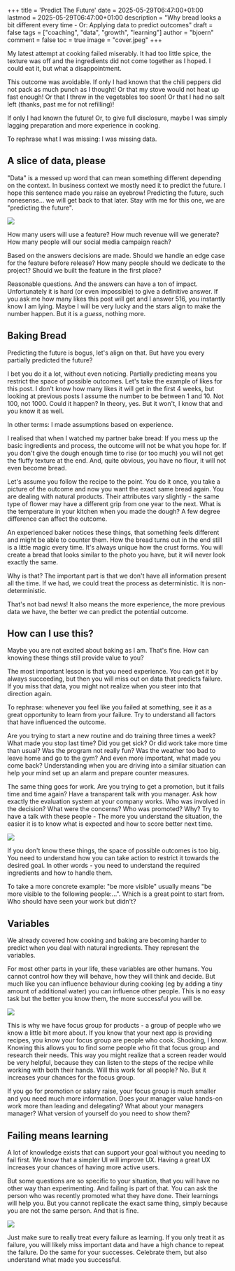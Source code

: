 +++
title = 'Predict The Future'
date = 2025-05-29T06:47:00+01:00
lastmod = 2025-05-29T06:47:00+01:00
description = "Why bread looks a bit different every time - Or: Applying data to predict outcomes"
draft = false
tags = ["coaching", "data", "growth", "learning"]
author = "bjoern"
comment = false
toc = true
image = "cover.jpeg"
+++

My latest attempt at cooking failed miserably.
It had too little spice, the texture was off and the ingredients did not come together as I hoped.
I could eat it, but what a disappointment.

This outcome was avoidable. 
If only I had known that the chili peppers did not pack as much punch as I thought!
Or that my stove would not heat up fast enough!
Or that I threw in the vegetables too soon!
Or that I had no salt left (thanks, past me for not refilling)!

If only I had known the future!
Or, to give full disclosure, maybe I was simply lagging preparation and more experience in cooking.

To rephrase what I was missing: I was missing data.

## A slice of data, please

"Data" is a messed up word that can mean something different depending on the context.
In business context we mostly need it to predict the future.
I hope this sentence made you raise an eyebrow! 
Predicting the future, such nonesense... we will get back to that later.
Stay with me for this one, we are "predicting the future".

![](meme_intro.jpg)

How many users will use a feature?
How much revenue will we generate?
How many people will our social media campaign reach?

Based on the answers decisions are made.
Should we handle an edge case for the feature before release?
How many people should we dedicate to the project?
Should we built the feature in the first place?

Reasonable questions.
And the answers can have a ton of impact.
Unfortunately it is hard (or even impossible) to give a definitive answer.
If you ask me how many likes this post will get and I answer 516, you instantly know I am lying.
Maybe I will be very lucky and the stars align to make the number happen.
But it is a *guess*, nothing more. 

## Baking Bread

Predicting the future is bogus, let's align on that.
But have you every partially predicted the future? 

I bet you do it a lot, without even noticing.
Partially predicting means you restrict the space of possible outcomes.
Let's take the example of likes for this post.
I don't know how many likes it will get in the first 4 weeks, but looking at previous posts I assume the number to be between 1 and 10. 
Not 100, not 1000. 
Could it happen? In theory, yes. But it won't, I know that and you know it as well.

In other terms: I made assumptions based on experience.

I realised that when I watched my partner bake bread:
If you mess up the basic ingredients and process, the outcome will not be what you hope for.
If you don't give the dough enough time to rise (or too much) you will not get the fluffy texture at the end. 
And, quite obvious, you have no flour, it will not even become bread. 

Let's assume you follow the recipe to the point. 
You do it once, you take a picture of the outcome and now you want the exact same bread again.
You are dealing with natural products. 
Their attributes vary slightly - the same type of flower may have a different grip from one year to the next.
What is the temperature in your kitchen when you made the dough? 
A few degree difference can affect the outcome.

An experienced baker notices these things, that something feels different and might be able to counter them.
How the bread turns out in the end still is a little magic every time.
It's always unique how the crust forms. 
You will create a bread that looks similar to the photo you have, but it will never look exactly the same.

Why is that?
The important part is that we don't have all information present all the time.
If we had, we could treat the process as deterministic.
It is non-deterministic.

That's not bad news!
It also means the more experience, the more previous data we have, the better we can predict the potential outcome.

## How can I use this?
Maybe you are not excited about baking as I am.
That's fine.
How can knowing these things still provide value to you?

The most important lesson is that you need experience.
You can get it by always succeeding, but then you will miss out on data that predicts failure. 
If you miss that data, you might not realize when you steer into that direction again.

To rephrase: whenever you feel like you failed at something, see it as a great opportunity to learn from your failure.
Try to understand all factors that have influenced the outcome.

Are you trying to start a new routine and do training three times a week?
What made you stop last time?
Did you get sick? Or did work take more time than usual? Was the program not really fun?
Was the weather too bad to leave home and go to the gym?
And even more important, what made you come back?
Understanding when you are driving into a similar situation can help your mind set up an alarm 
and prepare counter measures.

The same thing goes for work.
Are you trying to get a promotion, but it fails time and time again?
Have a transparent talk with you manager.
Ask how exactly the evaluation system at your company works.
Who was involved in the decision? 
What were the concerns?
Who was promoted? Why?
Try to have a talk with these people - The more you understand the situation, the easier it is
to know what is expected and how to score better next time.

![](promotion.jpg)

If you don't know these things, the space of possible outcomes is too big.
You need to understand how you can take action to restrict it towards the desired goal.
In other words - you need to understand the required ingredients and how to handle them.

To take a more concrete example: "be more visible" usually means
"be more visible to the following people:...".
Which is a great point to start from.
Who should have seen your work but didn't?

## Variables

We already covered how cooking and baking are becoming harder to predict 
when you deal with natural ingredients.
They represent the variables.

For most other parts in your life, these variables are other humans.
You cannot control how they will behave, how they will think and decide.
But much like you can influence behaviour during cooking (eg by adding a tiny amount of additional water)
you can influence other people. 
This is no easy task but the better you know them, the more successful you will be.

![](good_product.jpg)

This is why we have focus group for products - a group of people who we know a little bit more about.
If you know that your next app is providing recipes, you know your focus group are people who cook.
Shocking, I know. 
Knowing this allows you to find some people who fit that focus group and research their needs.
This way you might realize that a screen reader would be very helpful, because they can listen to the steps of the recipe while working with both their hands.
Will this work for all people? 
No. But it increases your chances for the focus group.

If you go for promotion or salary raise, your focus group is much smaller 
and you need much more information.
Does your manager value hands-on work more than leading and delegating?
What about your managers manager? 
What version of yourself do you need to show them?

## Failing means learning

A lot of knowledge exists that can support your goal without you needing to fail first.
We know that a simpler UI will improve UX.
Having a great UX increases your chances of having more active users.

But some questions are so specific to your situation, that you will have no other way than experimenting.
And failing is part of that. 
You can ask the person who was recently promoted what they have done.
Their learnings will help you.
But you cannot replicate the exact same thing, simply because you are not the same person.
And that is fine.

![](experience.jpg)

Just make sure to really treat every failure as learning.
If you only treat it as failure, you will likely miss important data 
and have a high chance to repeat the failure.
Do the same for your successes. Celebrate them, but also understand what made you successful.